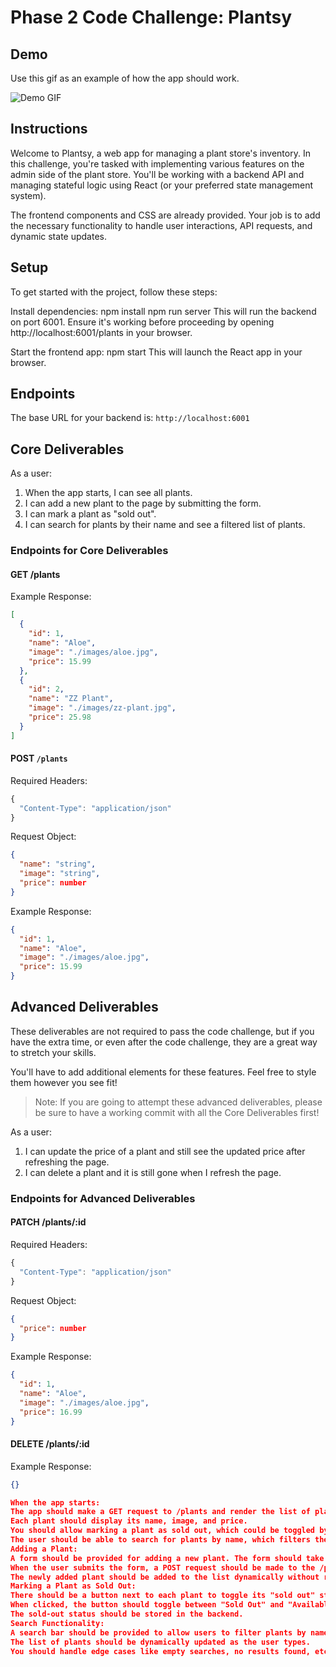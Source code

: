 # Phase 2 Code Challenge: Plantsy

## Demo

Use this gif as an example of how the app should work.

![Demo GIF](https://curriculum-content.s3.amazonaws.com/phase-2/react-hooks-mock-code-challenge-plantshop/plantsy_demo.gif)

## Instructions

Welcome to Plantsy, a web app for managing a plant store's inventory. In this challenge, you're tasked with implementing various features on the admin side of the plant store. You'll be working with a backend API and managing stateful logic using React (or your preferred state management system).

The frontend components and CSS are already provided. Your job is to add the necessary functionality to handle user interactions, API requests, and dynamic state updates.

## Setup

To get started with the project, follow these steps:

Install dependencies:
npm install
npm run server
This will run the backend on port 6001. Ensure it's working before proceeding by opening http://localhost:6001/plants in your browser.

Start the frontend app:
npm start
This will launch the React app in your browser.

## Endpoints

The base URL for your backend is: `http://localhost:6001`

## Core Deliverables

As a user:

1. When the app starts, I can see all plants.
2. I can add a new plant to the page by submitting the form.
3. I can mark a plant as "sold out".
4. I can search for plants by their name and see a filtered list of plants.

### Endpoints for Core Deliverables

#### GET /plants

Example Response:

```json
[
  {
    "id": 1,
    "name": "Aloe",
    "image": "./images/aloe.jpg",
    "price": 15.99
  },
  {
    "id": 2,
    "name": "ZZ Plant",
    "image": "./images/zz-plant.jpg",
    "price": 25.98
  }
]
```

#### POST `/plants`

Required Headers:

```js
{
  "Content-Type": "application/json"
}
```

Request Object:

```json
{
  "name": "string",
  "image": "string",
  "price": number
}
```

Example Response:

```json
{
  "id": 1,
  "name": "Aloe",
  "image": "./images/aloe.jpg",
  "price": 15.99
}
```

## Advanced Deliverables

These deliverables are not required to pass the code challenge, but if you have
the extra time, or even after the code challenge, they are a great way to
stretch your skills.

You'll have to add additional elements for these features. Feel free to style
them however you see fit!

> Note: If you are going to attempt these advanced deliverables, please be sure
> to have a working commit with all the Core Deliverables first!

As a user:

1. I can update the price of a plant and still see the updated price after
   refreshing the page.
2. I can delete a plant and it is still gone when I refresh the page.

### Endpoints for Advanced Deliverables

#### PATCH /plants/:id

Required Headers:

```js
{
  "Content-Type": "application/json"
}
```

Request Object:

```json
{
  "price": number
}
```

Example Response:

```json
{
  "id": 1,
  "name": "Aloe",
  "image": "./images/aloe.jpg",
  "price": 16.99
}
```

#### DELETE /plants/:id

Example Response:

```json
{}

When the app starts:
The app should make a GET request to /plants and render the list of plants.
Each plant should display its name, image, and price.
You should allow marking a plant as sold out, which could be toggled by clicking a "sold out" button.
The user should be able to search for plants by name, which filters the list of plants displayed.
Adding a Plant:
A form should be provided for adding a new plant. The form should take the plant’s name, image URL, and price.
When the user submits the form, a POST request should be made to the /plants endpoint with the plant data.
The newly added plant should be added to the list dynamically without reloading the page.
Marking a Plant as Sold Out:
There should be a button next to each plant to toggle its "sold out" status.
When clicked, the button should toggle between "Sold Out" and "Available", and the plant should be visually updated (e.g., grayed out or crossed out).
The sold-out status should be stored in the backend.
Search Functionality:
A search bar should be provided to allow users to filter plants by name.
The list of plants should be dynamically updated as the user types.
You should handle edge cases like empty searches, no results found, etc.

